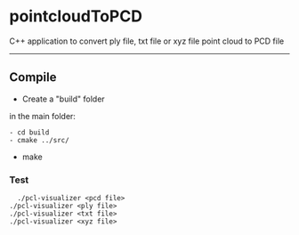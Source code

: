 # pointcloudToPCD
C++ application to convert ply file, txt file or xyz file point cloud to PCD file

-------------------
## Compile
* Create a "build" folder

in the main folder:

	- cd build  
	- cmake ../src/
  - make
       
        	 
### Test

	  ./pcl-visualizer <pcd file> 
    ./pcl-visualizer <ply file> 
  	./pcl-visualizer <txt file> 
  	./pcl-visualizer <xyz file> 

